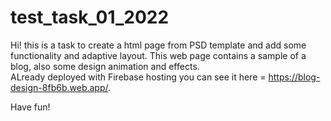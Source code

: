# test_task_01_2022

Hi! this is a task to create a html page from PSD template and add some functionality and adaptive layout. This web page contains a sample of a blog, also some design animation and effects.\
ALready deployed with Firebase hosting you can see it here = https://blog-design-8fb6b.web.app/.

Have fun!
